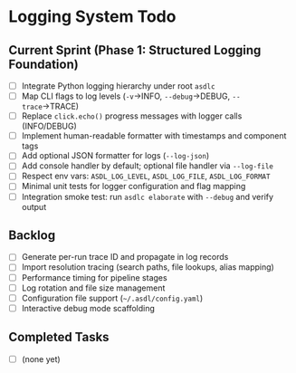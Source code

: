 # Logging System Todo

## Current Sprint (Phase 1: Structured Logging Foundation)

- [ ] Integrate Python logging hierarchy under root `asdlc`
- [ ] Map CLI flags to log levels (`-v`→INFO, `--debug`→DEBUG, `--trace`→TRACE)
- [ ] Replace `click.echo()` progress messages with logger calls (INFO/DEBUG)
- [ ] Implement human-readable formatter with timestamps and component tags
- [ ] Add optional JSON formatter for logs (`--log-json`)
- [ ] Add console handler by default; optional file handler via `--log-file`
- [ ] Respect env vars: `ASDL_LOG_LEVEL`, `ASDL_LOG_FILE`, `ASDL_LOG_FORMAT`
- [ ] Minimal unit tests for logger configuration and flag mapping
- [ ] Integration smoke test: run `asdlc elaborate` with `--debug` and verify output

## Backlog

- [ ] Generate per-run trace ID and propagate in log records
- [ ] Import resolution tracing (search paths, file lookups, alias mapping)
- [ ] Performance timing for pipeline stages
- [ ] Log rotation and file size management
- [ ] Configuration file support (`~/.asdl/config.yaml`)
- [ ] Interactive debug mode scaffolding

## Completed Tasks

- [ ] (none yet)


